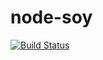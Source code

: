 node-soy
========

[![Build Status](https://travis-ci.org/janzal/node-soy.svg?branch=master)](https://travis-ci.org/janzal/node-soy)